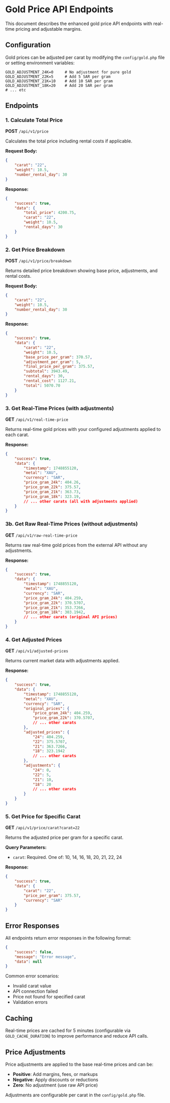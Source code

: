 # Gold Price API Endpoints

This document describes the enhanced gold price API endpoints with real-time pricing and adjustable margins.

## Configuration

Gold prices can be adjusted per carat by modifying the `config/gold.php` file or setting environment variables:

```env
GOLD_ADJUSTMENT_24K=0     # No adjustment for pure gold
GOLD_ADJUSTMENT_22K=5     # Add 5 SAR per gram
GOLD_ADJUSTMENT_21K=10    # Add 10 SAR per gram
GOLD_ADJUSTMENT_18K=20    # Add 20 SAR per gram
# ... etc
```

## Endpoints

### 1. Calculate Total Price
**POST** `/api/v1/price`

Calculates the total price including rental costs if applicable.

**Request Body:**
```json
{
    "carat": "22",
    "weight": 10.5,
    "number_rental_day": 30
}
```

**Response:**
```json
{
    "success": true,
    "data": {
        "total_price": 4200.75,
        "carat": "22",
        "weight": 10.5,
        "rental_days": 30
    }
}
```

### 2. Get Price Breakdown
**POST** `/api/v1/price/breakdown`

Returns detailed price breakdown showing base price, adjustments, and rental costs.

**Request Body:**
```json
{
    "carat": "22",
    "weight": 10.5,
    "number_rental_day": 30
}
```

**Response:**
```json
{
    "success": true,
    "data": {
        "carat": "22",
        "weight": 10.5,
        "base_price_per_gram": 370.57,
        "adjustment_per_gram": 5,
        "final_price_per_gram": 375.57,
        "subtotal": 3943.49,
        "rental_days": 30,
        "rental_cost": 1127.21,
        "total": 5070.70
    }
}
```

### 3. Get Real-Time Prices (with adjustments)
**GET** `/api/v1/real-time-price`

Returns real-time gold prices with your configured adjustments applied to each carat.

**Response:**
```json
{
    "success": true,
    "data": {
        "timestamp": 1748855120,
        "metal": "XAU",
        "currency": "SAR",
        "price_gram_24k": 404.26,
        "price_gram_22k": 375.57,
        "price_gram_21k": 363.73,
        "price_gram_18k": 323.19,
        // ... other carats (all with adjustments applied)
    }
}
```

### 3b. Get Raw Real-Time Prices (without adjustments)
**GET** `/api/v1/raw-real-time-price`

Returns raw real-time gold prices from the external API without any adjustments.

**Response:**
```json
{
    "success": true,
    "data": {
        "timestamp": 1748855120,
        "metal": "XAU",
        "currency": "SAR",
        "price_gram_24k": 404.259,
        "price_gram_22k": 370.5707,
        "price_gram_21k": 353.7266,
        "price_gram_18k": 303.1942,
        // ... other carats (original API prices)
    }
}
```

### 4. Get Adjusted Prices
**GET** `/api/v1/adjusted-prices`

Returns current market data with adjustments applied.

**Response:**
```json
{
    "success": true,
    "data": {
        "timestamp": 1748855120,
        "metal": "XAU",
        "currency": "SAR",
        "original_prices": {
            "price_gram_24k": 404.259,
            "price_gram_22k": 370.5707,
            // ... other carats
        },
        "adjusted_prices": {
            "24": 404.259,
            "22": 375.5707,
            "21": 363.7266,
            "18": 323.1942
            // ... other carats
        },
        "adjustments": {
            "24": 0,
            "22": 5,
            "21": 10,
            "18": 20
            // ... other carats
        }
    }
}
```

### 5. Get Price for Specific Carat
**GET** `/api/v1/price/carat?carat=22`

Returns the adjusted price per gram for a specific carat.

**Query Parameters:**
- `carat`: Required. One of: 10, 14, 16, 18, 20, 21, 22, 24

**Response:**
```json
{
    "success": true,
    "data": {
        "carat": "22",
        "price_per_gram": 375.57,
        "currency": "SAR"
    }
}
```

## Error Responses

All endpoints return error responses in the following format:

```json
{
    "success": false,
    "message": "Error message",
    "data": null
}
```

Common error scenarios:
- Invalid carat value
- API connection failed
- Price not found for specified carat
- Validation errors

## Caching

Real-time prices are cached for 5 minutes (configurable via `GOLD_CACHE_DURATION`) to improve performance and reduce API calls.

## Price Adjustments

Price adjustments are applied to the base real-time prices and can be:
- **Positive**: Add margins, fees, or markups
- **Negative**: Apply discounts or reductions
- **Zero**: No adjustment (use raw API price)

Adjustments are configurable per carat in the `config/gold.php` file. 